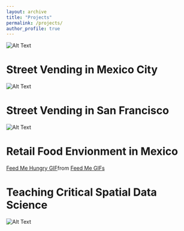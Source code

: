 ```yaml
---
layout: archive
title: "Projects"
permalink: /projects/
author_profile: true
---
```


![Alt Text](https://media.giphy.com/media/vFKqnCdLPNOKc/giphy.gif)

# Street Vending in Mexico City
![Alt Text](https://media.giphy.com/media/vFKqnCdLPNOKc/giphy.gif)

# Street Vending in San Francisco
![Alt Text](https://media.giphy.com/media/vFKqnCdLPNOKc/giphy.gif)

# Retail Food Envionment in Mexico
<div class="tenor-gif-embed" data-postid="14511814" data-share-method="host" data-aspect-ratio="1.46789" data-width="100%"><a href="https://tenor.com/view/feed-me-hungry-mouse-food-tom-and-jerry-gif-14511814">Feed Me Hungry GIF</a>from <a href="https://tenor.com/search/feed+me-gifs">Feed Me GIFs</a></div> <script type="text/javascript" async src="https://tenor.com/embed.js"></script>

# Teaching Critical Spatial Data Science
![Alt Text](https://media.giphy.com/media/vFKqnCdLPNOKc/giphy.gif)

